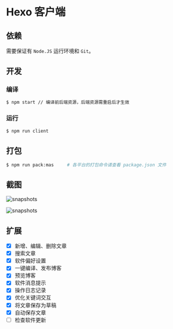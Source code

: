 # Hexo 客户端

## 依赖
需要保证有 `Node.JS` 运行环境和 `Git`。

## 开发
### 编译
```bash
$ npm start // 编译前后端资源，后端资源需重启后才生效
```

### 运行
```bash
$ npm run client
```

## 打包
```bash
$ npm run pack:mas     # 各平台的打包命令请查看 package.json 文件
```

## 截图
![snapshots](http://wx1.sinaimg.cn/mw1024/a5bab661ly1fgv02bcqiij218g0xcwh4.jpg)

![snapshots](http://wx3.sinaimg.cn/mw1024/a5bab661ly1fgv02bhb4fj218g0xcdp9.jpg)

## 扩展
- [x] 新增、编辑、删除文章
- [x] 搜索文章
- [x] 软件偏好设置
- [x] 一键编译、发布博客
- [x] 预览博客
- [x] 软件消息提示
- [x] 操作日志记录
- [x] 优化关键词交互
- [x] 将文章保存为草稿
- [x] 自动保存文章
- [ ] 检查软件更新
